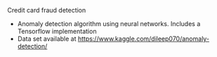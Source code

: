Credit card fraud detection

- Anomaly detection algorithm using neural networks. Includes a Tensorflow implementation
- Data set available at https://www.kaggle.com/dileep070/anomaly-detection/